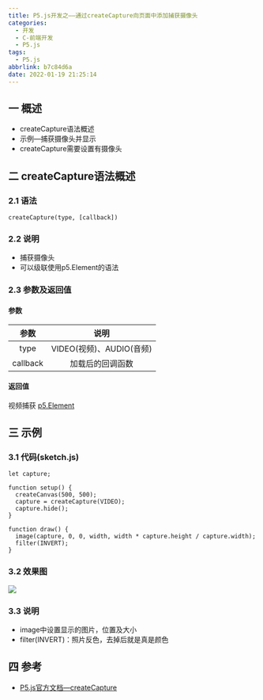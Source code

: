 ```yaml
---
title: P5.js开发之——通过createCapture向页面中添加捕获摄像头
categories:
  - 开发
  - C-前端开发
  - P5.js
tags:
  - P5.js
abbrlink: b7c84d6a
date: 2022-01-19 21:25:14
---
```

## 一 概述

* createCapture语法概述
* 示例—捕获摄像头并显示
* createCapture需要设置有摄像头

<!--more-->

## 二 createCapture语法概述

### 2.1 语法

```
createCapture(type, [callback])
```

### 2.2 说明

* 捕获摄像头
* 可以级联使用p5.Element的语法

### 2.3 参数及返回值

#### 参数

|   参数   |           说明           |
| :------: | :----------------------: |
|   type   | VIDEO(视频)、AUDIO(音频) |
| callback |     加载后的回调函数     |

#### 返回值

视频捕获 [p5.Element](https://p5js.org/zh-Hans/reference/#/p5.Element) 

## 三 示例

### 3.1 代码(sketch.js)

```
let capture;

function setup() {
  createCanvas(500, 500);
  capture = createCapture(VIDEO);
  capture.hide();
}

function draw() {
  image(capture, 0, 0, width, width * capture.height / capture.width);
  filter(INVERT);
}
```

### 3.2 效果图

![][1]

### 3.3  说明

* image中设置显示的图片，位置及大小
* filter(INVERT)：照片反色，去掉后就是真是颜色

## 四 参考
* [P5.js官方文档—createCapture](https://p5js.org/zh-Hans/reference/#/p5/createCapture)


[1]:https://cdn.jsdelivr.net/gh/PGzxc/CDN@master/blog-p5js/p5js-createCapture-sample1.png